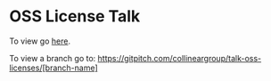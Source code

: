 # OSS License Talk


To view go [here](https://gitpitch.com/collineargroup/talk-oss-licenses).

To view a branch go to: https://gitpitch.com/collineargroup/talk-oss-licenses/[branch-name]
